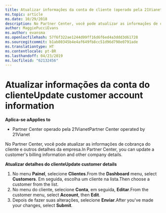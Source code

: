 ```yaml
---
title: Atualizar informações da conta de cliente (operado pela 21Vianet do Partner Center)
ms.topic: article
ms.date: 10/29/2018
description: No Partner Center, você pode atualizar as informações de cobrança do cliente e outros detalhes da empresa.
author: MaggiePucciEvans
ms.author: evansma
ms.openlocfilehash: 57f6f322ae1244d99ff16d6f6ed4a3ddd3d61728
ms.sourcegitcommit: b1ab80345b4e4af649fb8cc51d96d798e0791ade
ms.translationtype: HT
ms.contentlocale: pt-BR
ms.lasthandoff: 04/23/2019
ms.locfileid: "62132456"
---
```

# <a name="update-customer-account-information"></a><span data-ttu-id="eba68-103">Atualizar informações da conta do cliente</span><span class="sxs-lookup"><span data-stu-id="eba68-103">Update customer account information</span></span>

<span data-ttu-id="eba68-104">**Aplica-se a**</span><span class="sxs-lookup"><span data-stu-id="eba68-104">**Applies to**</span></span>

-   <span data-ttu-id="eba68-105">Partner Center operado pela 21Vianet</span><span class="sxs-lookup"><span data-stu-id="eba68-105">Partner Center operated by 21Vianet</span></span>


<span data-ttu-id="eba68-106">No Partner Center, você pode atualizar as informações de cobrança do cliente e outros detalhes da empresa.</span><span class="sxs-lookup"><span data-stu-id="eba68-106">In Partner Center, you can update a customer's billing information and other company details.</span></span>

<span data-ttu-id="eba68-107">**Atualizar detalhes do cliente**</span><span class="sxs-lookup"><span data-stu-id="eba68-107">**Update customer details**</span></span>

1.  <span data-ttu-id="eba68-108">No menu **Painel**, selecione **Clientes**.</span><span class="sxs-lookup"><span data-stu-id="eba68-108">From the **Dashboard** menu, select **Customers**.</span></span> <span data-ttu-id="eba68-109">Em seguida, escolha um cliente na lista.</span><span class="sxs-lookup"><span data-stu-id="eba68-109">Then choose a customer from the list.</span></span>
2.  <span data-ttu-id="eba68-110">No menu do cliente, selecione **Conta**, em seguida, **Editar**.</span><span class="sxs-lookup"><span data-stu-id="eba68-110">From the customer menu, select **Account**, then **Edit**.</span></span>
3.  <span data-ttu-id="eba68-111">Depois de fazer suas alterações, selecione **Enviar**.</span><span class="sxs-lookup"><span data-stu-id="eba68-111">After you've made your changes, select **Submit**.</span></span>
